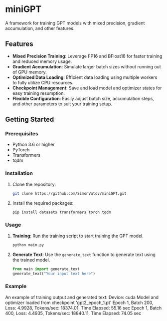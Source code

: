 # miniGPT
A framework for training GPT models with mixed precision, gradient accumulation, and other features.

## Features

- **Mixed Precision Training**: Leverage FP16 and BFloat16 for faster training and reduced memory usage.
- **Gradient Accumulation**: Simulate larger batch sizes without running out of GPU memory.
- **Optimized Data Loading**: Efficient data loading using multiple workers to fully utilize CPU resources.
- **Checkpoint Management**: Save and load model and optimizer states for easy training resumption.
- **Flexible Configuration**: Easily adjust batch size, accumulation steps, and other parameters to suit your training setup.

## Getting Started

### Prerequisites

- Python 3.6 or higher
- PyTorch
- Transformers
- tqdm

### Installation

1. Clone the repository:
    ```bash
    git clone https://github.com/SimonVutov/miniGPT.git
    ```

2. Install the required packages:
    ```bash
    pip install datasets transformers torch tqdm
    ```

### Usage

1. **Training**: Run the training script to start training the GPT model.
    ```bash
    python main.py
    ```

2. **Generate Text**: Use the `generate_text` function to generate text using the trained model.
    ```python
    from main import generate_text
    generate_text("Your input text here")
    ```

### Example

An example of training output and generated text:
Device:  cuda
Model and optimizer loaded from checkpoint 'gpt2_epoch_1.pt'
Epoch 1, Batch 200, Loss: 4.9928, Tokens/sec: 18374.01, Time Elapsed: 55.16 sec
Epoch 1, Batch 400, Loss: 4.4935, Tokens/sec: 18840.11, Time Elapsed: 74.05 sec

